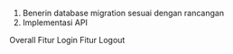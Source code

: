 1. Benerin database migration sesuai dengan rancangan
2. Implementasi API

Overall
Fitur Login
Fitur Logout
